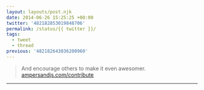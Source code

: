 ```yaml
---
layout: layouts/post.njk
date: 2014-06-26 15:25:25 +00:00
twitter: '482182853019848706'
permalink: /status/{{ twitter }}/
tags: 
  - tweet
  - thread
previous: '482182643036200960'
---
```


> And encourage others to make it even awesomer. [ampersandjs.com/contribute](http://ampersandjs.com/contribute)

---
